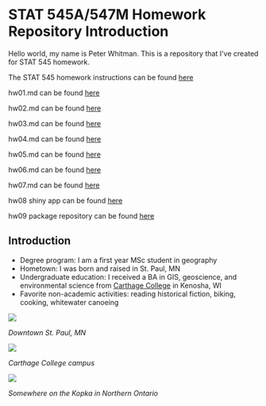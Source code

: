 # STAT 545A/547M Homework Repository Introduction

Hello world, my name is Peter Whitman. This is a repository that I've created for STAT 545 homework. 

The STAT 545 homework instructions can be found [here](http://stat545.com/syllabus.html)

hw01.md can be found [here](https://github.com/peterwhitman/STAT545-whitman-peter/blob/master/hw01/hw01_gapminder.md)

hw02.md can be found [here](https://github.com/peterwhitman/STAT545-whitman-peter/blob/master/hw02/hw02.md)

hw03.md can be found [here](https://github.com/peterwhitman/STAT545-whitman-peter/blob/master/hw03/hw03.md)

hw04.md can be found [here](https://github.com/peterwhitman/STAT545-whitman-peter/blob/master/hw04/hw04.md)

hw05.md can be found [here](https://github.com/peterwhitman/STAT545-whitman-peter/blob/master/hw05/hw05.md)

hw06.md can be found [here](https://github.com/peterwhitman/STAT545-whitman-peter/blob/master/hw06/hw06.md)

hw07.md can be found [here](https://github.com/peterwhitman/STAT545-whitman-peter/blob/master/hw07/hw07report.md)

hw08 shiny app can be found [here](https://peterwhitman.shinyapps.io/hw08_App/)

hw09 package repository can be found [here](https://github.com/peterwhitman/ExpoLog)

## Introduction ##
* Degree program: I am a first year MSc student in geography
* Hometown: I was born and raised in St. Paul, MN
* Undergraduate education: I received a BA in GIS, geoscience, and environmental science from [Carthage College](https://www.carthage.edu/) in Kenosha, WI
* Favorite non-academic activities: reading historical fiction, biking, cooking, whitewater canoeing

![](https://i.pinimg.com/736x/15/23/e5/1523e522c3450d7fb1e2e8c00b4e543f--twin-cities-minneapolis.jpg)

*Downtown St. Paul, MN*

![](http://www.chicagobusiness.com/colleges-2016/images/sponsor-image-carthage.jpg)

*Carthage College campus*

![](https://scontent-sea1-1.xx.fbcdn.net/v/t1.0-9/599459_616544582597_2059276908_n.jpg?oh=d1003c2672ba481af4109786daf2b62a&oe=5A5F0016)

*Somewhere on the Kopka in Northern Ontario*
